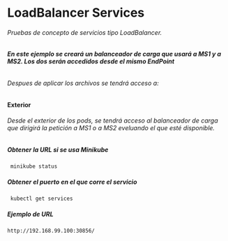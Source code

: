 # LoadBalancer Services
###### Pruebas de concepto de servicios tipo LoadBalancer.
###### **En este ejemplo se creará un balanceador de carga que usará a MS1 y a MS2. Los dos serán accedidos desde el mismo EndPoint**
###### Despues de aplicar los archivos se tendrá acceso a:
#### Exterior
###### Desde el exterior de los pods, se tendrá acceso al balanceador de carga que dirigirá la petición a MS1 o a MS2 eveluando el que esté disponible.
##### Obtener la URL si se usa Minikube
```
 minikube status
```
##### Obtener el puerto en el que corre el servicio
```
 kubectl get services
```
##### Ejemplo de URL
```
http://192.168.99.100:30856/
```